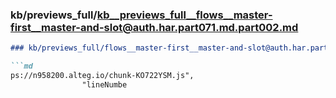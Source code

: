### kb/previews_full/kb__previews_full__flows__master-first__master-and-slot@auth.har.part071.md.part002.md

```md
### kb/previews_full/flows__master-first__master-and-slot@auth.har.part071.md (part 002)

```md
ps://n958200.alteg.io/chunk-KO722YSM.js",
                "lineNumbe
```

```

```
